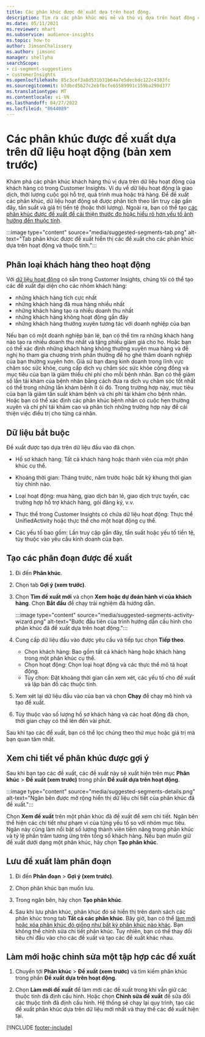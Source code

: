 ```yaml
---
title: Các phân khúc được đề xuất dựa trên hoạt động.
description: Tìm ra các phân khúc mới mẻ và thú vị dựa trên hoạt động của khách hàng nhờ vào cơ chế máy học.
ms.date: 05/11/2021
ms.reviewer: mhart
ms.subservice: audience-insights
ms.topic: how-to
author: JimsonChalissery
ms.author: jimsonc
manager: shellyha
searchScope:
- ci-segment-suggestions
- customerInsights
ms.openlocfilehash: 85c3cef3a8d531b31b64a7e5decbdc122c4383fc
ms.sourcegitcommit: b7dbcd5627c2ebfbcfe65589991c159ba290d377
ms.translationtype: MT
ms.contentlocale: vi-VN
ms.lasthandoff: 04/27/2022
ms.locfileid: "8644089"
---
```

# <a name="suggested-segments-based-on-activity-data-preview"></a>Các phân khúc được đề xuất dựa trên dữ liệu hoạt động (bản xem trước)

Khám phá các phân khúc khách hàng thú vị dựa trên dữ liệu hoạt động của khách hàng có trong Customer Insights. Ví dụ về dữ liệu hoạt động là giao dịch, thời lượng cuộc gọi hỗ trợ, quá trình mua hoặc trả hàng. Để đề xuất các phân khúc, dữ liệu hoạt động sẽ được phân tích theo lần truy cập gần đây, tần suất và giá trị tiền tệ (hoặc thời lượng). Ngoài ra, bạn có thể tạo [các phân khúc được đề xuất để cải thiện thước đo hoặc hiểu rõ hơn yếu tố ảnh hưởng đến thuộc tính](suggested-segments.md).

:::image type="content" source="media/suggested-segments-tab.png" alt-text="Tab phân khúc được đề xuất hiển thị các đề xuất cho các phân khúc dựa trên hoạt động và thuộc tính.":::

## <a name="categorize-customers-by-activity"></a>Phân loại khách hàng theo hoạt động

Với [dữ liệu hoạt động](activities.md) có sẵn trong Customer Insights, chúng tôi có thể tạo các đề xuất đại diện cho các nhóm khách hàng:

- những khách hàng tích cực nhất 
- những khách hàng đã mua hàng nhiều nhất 
- những khách hàng tạo ra nhiều doanh thu nhất 
- những khách hàng không hoạt động gần đây 
- những khách hàng thường xuyên tương tác với doanh nghiệp của bạn  

Nếu bạn có một doanh nghiệp bán lẻ, bạn có thể tìm ra những khách hàng nào tạo ra nhiều doanh thu nhất và tặng phiếu giảm giá cho họ. Hoặc bạn có thể xác định những khách hàng không thường xuyên mua hàng và đề nghị họ tham gia chương trình phần thưởng để họ ghé thăm doanh nghiệp của bạn thường xuyên hơn.
Giả sử bạn đang kinh doanh trong lĩnh vực chăm sóc sức khỏe, cung cấp dịch vụ chăm sóc sức khỏe cộng đồng và mục tiêu của bạn là giảm thiểu chi phí cho mỗi bệnh nhân. Bạn có thể giảm số lần tái khám của bệnh nhân bằng cách đưa ra dịch vụ chăm sóc tốt nhất có thể trong những lần khám bệnh ít ỏi đó. Trong trường hợp này, mục tiêu của bạn là giảm tần suất khám bệnh và chi phí tái khám cho bệnh nhân. Hoặc bạn có thể xác định các phân khúc bệnh nhân có cuộc hẹn thường xuyên và chi phí tái khám cao và phân tích những trường hợp này để cải thiện việc điều trị cho từng cá nhân. 

## <a name="required-data"></a>Dữ liệu bắt buộc

Đề xuất được tạo dựa trên dữ liệu đầu vào đã chọn. 

- Hồ sơ khách hàng: Tất cả khách hàng hoặc thành viên của một phân khúc cụ thể. 

- Khoảng thời gian: Tháng trước, năm trước hoặc bất kỳ khung thời gian tùy chỉnh nào.

- Loại hoạt động: mua hàng, giao dịch bán lẻ, giao dịch trực tuyến, các trường hợp hỗ trợ khách hàng, gói đăng ký, v.v.  

- Thực thể trong Customer Insights có chứa dữ liệu hoạt động: Thực thể UnifiedActivity hoặc thực thể cho một hoạt động cụ thể. 

- Các yếu tố bao gồm: Lần truy cập gần đây, tần suất hoặc yếu tố tiền tệ, tùy thuộc vào yêu cầu kinh doanh của bạn.

## <a name="generate-suggested-segments"></a>Tạo các phân đoạn được đề xuất

1. Đi đến **Phân khúc**.

1. Chọn tab **Gợi ý (xem trước)**.

1. Chọn **Tìm đề xuất mới** và chọn **Xem hoặc dự đoán hành vi của khách hàng**. Chọn **Bắt đầu** để chạy trải nghiệm đã hướng dẫn.

   :::image type="content" source="media/suggested-segments-activity-wizard.png" alt-text="Bước đầu tiên của trình hướng dẫn cấu hình cho phân khúc đã đề xuất dựa trên hoạt động.":::

1. Cung cấp dữ liệu đầu vào được yêu cầu và tiếp tục chọn **Tiếp theo**.

   - Chọn khách hàng: Bao gồm tất cả khách hàng hoặc khách hàng trong một phân khúc cụ thể.
   - Chọn hoạt động: Chọn loại hoạt động và các thực thể mô tả hoạt động.
   - Tùy chọn: Đặt khoảng thời gian cần xem xét, các yếu tố cho đề xuất và lập bản đồ các thuộc tính.

1. Xem xét lại dữ liệu đầu vào của bạn và chọn **Chạy** để chạy mô hình và tạo đề xuất.

1. Tùy thuộc vào số lượng hồ sơ khách hàng và các hoạt động đã chọn, thời gian chạy có thể lên đến vài phút. 

Sau khi tạo các đề xuất, bạn có thể lọc chúng theo thứ mục hoặc giá trị mà bạn quan tâm nhất. 

## <a name="view-details-of-a-suggested-segment"></a>Xem chi tiết về phân khúc được gợi ý

Sau khi bạn tạo các đề xuất, các đề xuất này sẽ xuất hiện trên mục **Phân khúc** > **Đề xuất (xem trước)** trong phần **Đề xuất dựa trên hoạt động**.

:::image type="content" source="media/suggested-segments-details.png" alt-text="Ngăn bên được mở rộng hiển thị dữ liệu chi tiết của phân khúc đã đề xuất.":::

Chọn **Xem đề xuất** trên một phân khúc đã đề xuất để xem chi tiết. Ngăn bên thể hiện các chi tiết như phạm vi của từng yếu tố so với nhóm mục tiêu. Ngăn này cũng làm nổi bật số lượng thành viên tiềm năng trong phân khúc và tỷ lệ phần trăm tương ứng trên tổng số khách hàng. Nếu bạn muốn giữ đề xuất dưới dạng một phân khúc, hãy chọn **Tạo phân khúc**.    

## <a name="save-a-suggestion-as-a-segment"></a>Lưu đề xuất làm phân đoạn

1. Đi đến **Phân đoạn** > **Gợi ý (xem trước)**.

1. Chọn phân khúc bạn muốn lưu. 

1. Trong ngăn bên, hãy chọn **Tạo phân khúc**. 

1. Sau khi lưu phân khúc, phân khúc đó sẽ hiển thị trên danh sách các phân khúc trong tab **Tất cả các phân khúc**. Bây giờ, bạn có thể [làm mới hoặc xóa phân khúc đó giống như bất kỳ phân khúc nào khác](segments.md). Bạn không thể chỉnh sửa chi tiết phân khúc. Tuy nhiên, bạn có thể thay đổi tiêu chí đầu vào cho các đề xuất và tạo các đề xuất khác nhau.

## <a name="refresh-or-edit-a-set-of-suggestions"></a>Làm mới hoặc chỉnh sửa một tập hợp các đề xuất

1. Chuyển tới **Phân khúc** > **Đề xuất (xem trước)** và tìm kiếm phân khúc trong phần **Đề xuất dựa trên hoạt động**.

1. Chọn **Làm mới đề xuất** để làm mới các đề xuất trong khi vẫn giữ các thuộc tính đã định cấu hình. Hoặc chọn **Chỉnh sửa đề xuất** để sửa đổi các thuộc tính đã định cấu hình. Hệ thống sẽ chạy lại quy trình, tạo các đề xuất phân khúc dựa trên dữ liệu mới nhất và thay thế các đề xuất hiện tại.

[!INCLUDE [footer-include](includes/footer-banner.md)]
